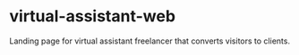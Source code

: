 # virtual-assistant-web
Landing page for virtual assistant freelancer that converts visitors to clients.
